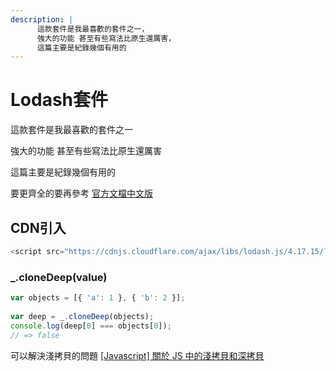 ```yaml
---
description: |
      這款套件是我最喜歡的套件之一，
      強大的功能 甚至有些寫法比原生還厲害，
      這篇主要是紀錄幾個有用的
---
```


# Lodash套件

這款套件是我最喜歡的套件之一

強大的功能 甚至有些寫法比原生還厲害

這篇主要是紀錄幾個有用的

要更齊全的要再參考 [官方文檔中文版](https://www.lodashjs.com/)

## CDN引入

```js
<script src="https://cdnjs.cloudflare.com/ajax/libs/lodash.js/4.17.15/lodash.min.js"></script>
```


<h3 >_.cloneDeep(value)</h3>


```js
var objects = [{ 'a': 1 }, { 'b': 2 }];
 
var deep = _.cloneDeep(objects);
console.log(deep[0] === objects[0]);
// => false
```
可以解決淺拷貝的問題
[[Javascript] 關於 JS 中的淺拷貝和深拷貝](https://larry850806.github.io/2016/09/20/shallow-vs-deep-copy/)


<disqus/>  

